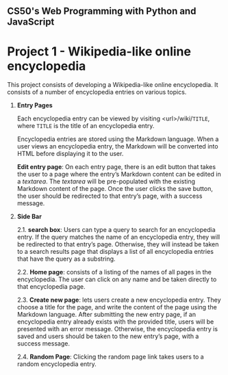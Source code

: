 ## CS50's Web Programming with Python and JavaScript

# Project 1 - Wikipedia-like online encyclopedia

This project consists of developing a Wikipedia-like online encyclopedia. It consists of a number of encyclopedia entries on various topics. 

1. **Entry Pages**
    
    Each encyclopedia entry can be viewed by visiting \<url\>/wiki/`TITLE`, where `TITLE` is the title of an encyclopedia entry. 
    
    Encyclopedia entries are stored using the Markdown language. When a user views an encyclopedia entry, the Markdown will be converted into HTML before displaying it to the user.
    
    **Edit entry page**: On each entry page, there is an edit button that takes the user to a page where the entry’s Markdown content can be edited in a *textarea*. The *textarea* will be pre-populated with the existing Markdown content of the page. Once the user clicks the save button, the user should be redirected to that entry’s page, with a success message.

2. **Side Bar**

    2.1. **search box**: Users can type a query to search for an encyclopedia entry. If the query matches the name of an encyclopedia entry, they will be redirected to that entry’s page. Otherwise, they will instead be taken to a search results page that displays a list of all encyclopedia entries that have the query as a substring.

    2.2. **Home page**: consists of a listing of the names of all pages in the encyclopedia. The user can click on any name and be taken directly to that encyclopedia page.

    2.3. **Create new page**: lets users create a new encyclopedia entry. They choose a title for the page, and write the content of the page using the Markdown language. After submitting the new entry page, if an encyclopedia entry already exists with the provided title, users will be presented with an error message. Otherwise, the encyclopedia entry is saved and users should be taken to the new entry’s page, with a success message.

    2.4. **Random Page**: Clicking the random page link takes users to a random encyclopedia entry.


